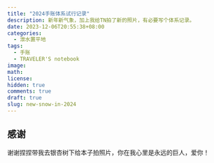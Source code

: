 ```yaml
---
title: "2024手账体系试行记录"
description: 新年新气象，加上我给TN拍了新的照片，有必要写个体系记录。
date: 2023-12-06T20:55:38+08:00
categories: 
  - 泄水置平地
tags: 
  - 手账
  - TRAVELER'S notebook
image: 
math: 
license: 
hidden: true
comments: true
draft: true
slug: new-snow-in-2024
---
```


## 





## 感谢

谢谢捏捏带我去银杏树下给本子拍照片，你在我心里是永远的巨人，爱你！
